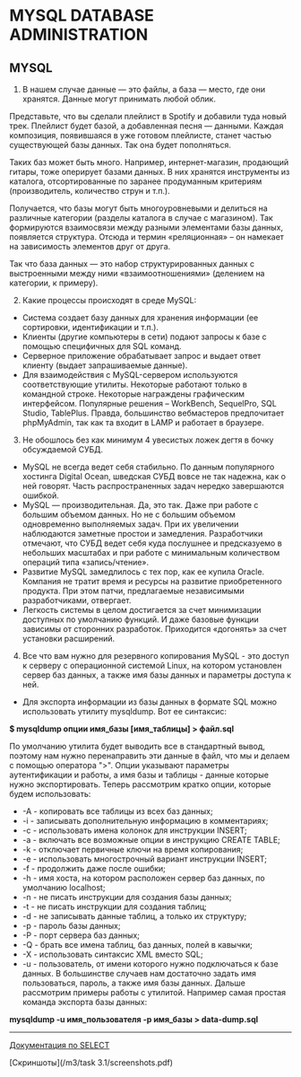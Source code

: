 # MYSQL DATABASE ADMINISTRATION #
## MYSQL ##

1. В нашем случае данные — это файлы, а база — место, где они хранятся. Данные могут принимать любой облик. 

Представьте, что вы сделали плейлист в Spotify и добавили туда новый трек. Плейлист будет базой, а добавленная песня — данными. Каждая композиция, появившаяся в уже готовом плейлисте, станет частью существующей базы данных. Так она будет пополняться.

Таких баз может быть много. Например, интернет-магазин, продающий гитары, тоже оперирует базами данных. В них хранятся инструменты из каталога, отсортированные по заранее продуманным критериям (производитель, количество струн и т.п.). 

Получается, что базы могут быть многоуровневыми и делиться на различные категории (разделы каталога в случае с магазином). Так формируются взаимосвязи между разными элементами базы данных, появляется структура. Отсюда и термин «реляционная» – он намекает на зависимость элементов друг от друга.

Так что база данных — это набор структурированных данных с выстроенными между ними «взаимоотношениями» (делением на категории, к примеру). 

2.  Какие процессы происходят в среде MySQL:

* Система создает базу данных для хранения информации (ее сортировки, идентификации и т.п.).
* Клиенты (другие компьютеры в сети) подают запросы к базе с помощью специфичных для SQL команд.
* Серверное приложение обрабатывает запрос и выдает ответ клиенту (выдает запрашиваемые данные).
* Для взаимодействия с MySQL-сервером используются соответствующие утилиты. Некоторые работают только в командной строке. Некоторые награждены графическим интерфейсом. Популярные решения – WorkBench, SequelPro, SQL Studio, TablePlus. Правда, большинство вебмастеров предпочитает phpMyAdmin, так как та входит в LAMP и работает в браузере.

3. Не обошлось без как минимум 4 увесистых ложек дегтя в бочку обсуждаемой СУБД.

* MySQL не всегда ведет себя стабильно. По данным популярного хостинга Digital Ocean, шведская СУБД вовсе не так надежна, как о ней говорят. Часть распространенных задач нередко завершаются ошибкой.
*  MySQL — производительная. Да, это так. Даже при работе с большим объемом данных. Но не с большим объемом одновременно выполняемых задач. При их увеличении наблюдаются заметные простои и замедления. Разработчики отмечают, что СУБД ведет себя куда послушнее и предсказуемо в небольших масштабах и при работе с минимальным количеством операций типа «запись/чтение».
* Развитие MySQL замедлилось с тех пор, как ее купила Oracle. Компания не тратит время и ресурсы на развитие приобретенного продукта. При этом патчи, предлагаемые независимыми разработчиками, отвергает.
* Легкость системы в целом достигается за счет минимизации доступных по умолчанию функций. И даже базовые функции зависимы от сторонних разработок. Приходится «догонять» за счет установки расширений.

4. Все что вам нужно для резервного копирования MySQL - это доступ к серверу с операционной системой Linux, на котором установлен сервер баз данных, а также имя базы данных и параметры доступа к ней.

* Для экспорта информации из базы данных в формате SQL можно использовать утилиту mysqldump. Вот ее синтаксис:

**$ mysqldump опции имя_базы [имя_таблицы] > файл.sql**

По умолчанию утилита будет выводить все в стандартный вывод, поэтому нам нужно перенаправить эти данные в файл, что мы и делаем с помощью оператора ">". Опции указывают параметры аутентификации и работы, а имя базы и таблицы - данные которые нужно экспортировать. Теперь рассмотрим кратко опции, которые будем использовать:

* -A - копировать все таблицы из всех баз данных;
* -i - записывать дополнительную информацию в комментариях;
* -c - использовать имена колонок для инструкции INSERT;
* -a - включать все возможные опции в инструкцию CREATE TABLE;
* -k - отключает первичные ключи на время копирования;
* -e - использовать многострочный вариант инструкции INSERT;
* -f - продолжить даже после ошибки;
* -h - имя хоста, на котором расположен сервер баз данных, по умолчанию localhost;
* -n - не писать инструкции для создания базы данных;
* -t - не писать инструкции для создания таблиц;
* -d - не записывать данные таблиц, а только их структуру;
* -p - пароль базы данных;
* -P - порт сервера баз данных;
* -Q - брать все имена таблиц, баз данных, полей в кавычки;
* -X - использовать синтаксис XML вместо SQL;
* -u - пользователь, от имени которого нужно подключаться к базе данных.
В большинстве случаев нам достаточно задать имя пользоваться, пароль, а также имя базы данных. Дальше рассмотрим примеры работы с утилитой. Например самая простая команда экспорта базы данных:

 **mysqldump -u имя_пользователя -p имя_базы > data-dump.sql**
 
***
[Документация по SELECT](https://dev.mysql.com/doc/refman/8.0/en/retrieving-data.html)

[Скриншоты](/m3/task 3.1/screenshots.pdf)






